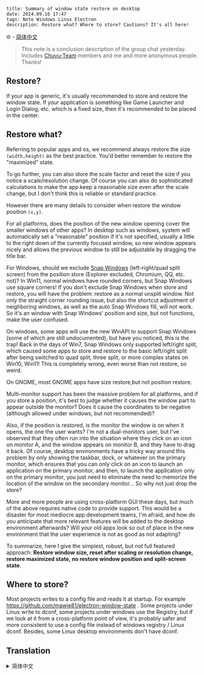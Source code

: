 ```
title: Summary of window state restore on desktop
date: 2024.09.16 17:47
tags: Note Windows Linux Electron
description: Restore what? Where to store? Cautions? It's all here!
```

🌐 - [简体中文](#translation-zh-cn)

> This note is a conclusion description of the group chat yesterday. Includes [Chuyu-Team](https://github.com/Chuyu-Team/) members and me and more anonymous people. Thanks!

## Restore?

If your app is generic, it's usually recommended to store and restore the window state. If your application is something like Game Launcher and Login Dialog, etc. which is a fixed size, then it's recommended to be placed in the center.

## Restore what?

Referring to popular apps and os, we recommend always restore the size `(width,height)` as the best practice. You'd better remember to restore the "maximized" state.

To go further, you can also store the scale factor and reset the size if you notice a scale/resolution change. Of course you can also do sophisticated calculations to make the app keep a reasonable size even after the scale change, but I don't think this is reliable or standard practice.

However there are many details to consider when restore the window position `(x,y)`.

For all platforms, does the position of the new window opening cover the smaller windows of other apps? In desktop such as windows, system will automatically set a "reasonable" position if it's not specified, usually a little to the right down of the currently focused window, so new window appears nicely and allows the previous window to still be adjustable by dragging the title bar.

For Windows, should we exclude [Snap Windows](https://support.microsoft.com/en-us/windows/snap-your-windows-885a9b1e-a983-a3b1-16cd-c531795e6241) (left-right/quad split screen) from the position store (Explorer excluded, Chromium, QQ, etc. not)? In Win11, normal windows have rounded corners, but Snap Windows use square corners! If you don't exclude Snap Windows when store and restore, you will have the problem: restore as a normal unsplit window. Not only the straight corner rounding issue, but also the shortcut adjustment of neighboring windows, as well as the auto Snap Windows fill, will not work. So it's an window with Snap Windows' position and size, but not functions, make the user confused.

On windows, some apps will use the new WinAPI to support Snap Windows (some of which are still undocumented), but have you noticed, this is the trap! Back in the days of Win7, Snap Windows only supported left/right split, which caused some apps to store and restore to the basic left/right split after being switched to quad split, three split, or more complex states on Win10, Win11! This is completely wrong, even worse than not restore, so weird.

On GNOME, most GNOME apps have size restore,but not position restore.

Multi-monitor support has been the massive problem for all platforms, and if you store a position, it's best to judge whether it causes the window part to appear outside the monitor? Does it cause the coordinates to be negative (although allowed under windows, but not recommended)?

Also, if the position is restored, is the monitor the window is on when it opens, the one the user wants? I'm not a dual-monitors user, but I've observed that they often run into the situation where they click on an icon on monitor A, and the window appears on monitor B, and they have to drag it back. Of course, desktop environments have a tricky way around this problem by only showing the taskbar, dock, or whatever on the primary monitor, which ensures that you can only click on an icon to launch an application on the primary monitor, and then, to launch the application only on the primary monitor, you just need to eliminate the need to memorize the location of the window on the secondary monitor... So why not just drop the store?

More and more people are using cross-platform GUI these days, but much of the above requires native code to provide support. This would be a disaster for most mediocre app development teams, I'm afraid, and how do you anticipate that more relevant features will be added to the desktop environment afterwards? Will your old apps look so out of place in the new environment that the user experience is not as good as not adapting?

To summarize, here I give the simplest, robust, but not full featured approach: **Restore window size, reset after scaling or resolution change, restore maximized state, no restore window position and split-screen state**.

## Where to store?

Most projects writes to a config file and reads it at startup. For example https://github.com/mawie81/electron-window-state . Some projects under Linux write to dconf, some projects under windows use the Registry, but if we look at it from a cross-platform point of view, it's probably safer and more consistent to use a config file instead of windows registry / Linux dconf. Besides, some Linux desktop environments don't have dconf.

## Translation

<details>
<summary id="translation-zh-cn">简体中文</summary>

## 是否恢复？

如果应用比较普通，通常建议记忆和恢复窗口状态。如果你的应用是类似于“游戏启动器”，“登录对话框”这样的固定大小的东西，那么建议将窗口居中。

## 恢复些什么？

参考了多个系统和多个应用后，我建议始终记忆窗口尺寸 `(width,height)`，这是通行做法。同时，你最好记忆和恢复一下最大化状态。

如果想更进一步，还可以存储用户的缩放配置，如果发现缩放改变，就重置尺寸。当然你也可以通过精密的计算来使得更改缩放后应用也能以合理尺寸显示，但我认为这是不可靠的，也不标准的做法。

窗口位置 `(x,y)` 的记忆有诸多细节需要考虑。

对于所有平台，窗口打开的位置会否盖住其他应用的更小窗口？在 Windows 等桌面环境中，如果未指定新窗口位置，系统将自动给出一个“合理”的位置，通常是当前聚焦窗口右下一点的位置。这个位置能让新窗口在合适的视觉范围内出现，又可以让上一个窗口依然能被拖动标题栏来进一步调整。

对于 Windows，是否要在位置记忆中排除左右/四角分屏的数据（Explorer 排除了，Chromium，QQ 等没有排除）？在 Win11 中，普通窗口带有圆角，但分屏窗口使用直角。若记忆和恢复时不排除分屏，就会出现恢复后被识别为普通的未分屏窗口的问题。不仅是直角圆角问题，还有分屏时相邻窗口的快捷调整，以及自动分屏填充，都将无法使用，你的窗口会变成一个系统认为不分屏的，却又看起来是分屏的窗口，让用户感到困惑。

在 Windows 上，有些应用会使用新增的 WinAPI 来支持记忆 Snap Windows（其中有些还是 undocument 的），但你发现了吗，这是个坑！在 Win7 的年代，Snap Windows 只支持左右二分，这导致有些应用在 Win10, Win11 上被切换为四角、三分或更复杂的状态后，记忆并恢复到了基础的左右二分的状态！这是完全错误的，比不恢复还糟糕，简直是无厘头。

在 GNOME 上，大多数 GNOME 配套应用有尺寸记忆，没有位置记忆。

对于各个平台，多显示器支持一直是老大难问题，如果你记忆了一个位置，最好判断一下，它是否会导致窗口部分出现在显示器之外？是否会导致坐标负数（虽然在 Windows 下是允许的，但不建议）？

另外，如果记忆了位置，那么窗口打开时所在的屏幕，是用户想要的那个屏幕吗？虽然我不是双屏用户，但我观察到他们经常碰到“在显示器 A 上点击图标，窗口却在显示器 B 上出现，又要拽回来”的情况。当然，对于这个问题，桌面环境有一种投机取巧的规避方法，就是只在主显示器上显示任务栏、Dock 或者别的什么东西，这确保了你只能在主显示器上点击图标来启动应用，之后，为了让应用只在主显示器上启动，你只需要排除一下对副显示器的窗口位置记忆……那么为什么不直接放弃记忆呢？

现在越来越多人使用跨平台 GUI 技术，但上述的许多内容，都需要原生代码提供支持。这对于大多数平庸的应用开发团队恐怕是个灾难，而且，你如何预料之后的桌面环境会否增加更多相关功能？你的旧版应用在新的环境中会否显得格格不入，以至于用户体验还不如不适配好？

总结一下，在这里，我给出最简单，健壮，但不 full featured 的做法：**记忆窗口尺寸，在缩放或分辨率改变后重置，记忆最大化状态，不记忆窗口位置和分屏状态**。

https://support.microsoft.com/en-us/windows/snap-your-windows-885a9b1e-a983-a3b1-16cd-c531795e6241

## 记忆到哪？

大多数项目采用写入配置文件，在启动时读取的方案。例如 https://github.com/mawie81/electron-window-state 。Linux 下有些项目写入 dconf，windows 下有些项目使用注册表，但是我们如果从跨平台的角度来说，使用配置文件可能是更稳妥也更统一的选择，而不是 windows 注册表 / Linux dconf。况且有些 Linux 桌面环境也没有 dconf。

</details>
